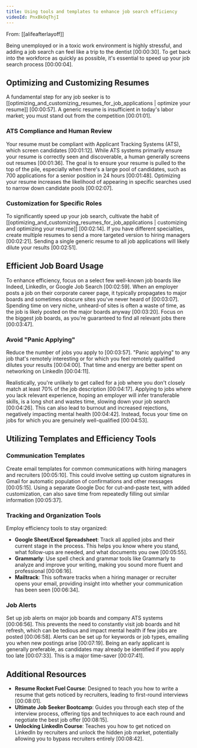 ```yaml
---
title: Using tools and templates to enhance job search efficiency
videoId: PnxBkOqThjI
---
```


From: [[alifeafterlayoff]] <br/> 

Being unemployed or in a toxic work environment is highly stressful, and adding a job search can feel like a trip to the dentist <a class="yt-timestamp" data-t="00:00:30">[00:00:30]</a>. To get back into the workforce as quickly as possible, it's essential to speed up your job search process <a class="yt-timestamp" data-t="00:00:04">[00:00:04]</a>.

## Optimizing and Customizing Resumes

A fundamental step for any job seeker is to [[optimizing_and_customizing_resumes_for_job_applications | optimize your resume]] <a class="yt-timestamp" data-t="00:00:57">[00:00:57]</a>. A generic resume is insufficient in today's labor market; you must stand out from the competition <a class="yt-timestamp" data-t="00:01:01">[00:01:01]</a>.

### ATS Compliance and Human Review

Your resume must be compliant with Applicant Tracking Systems (ATS), which screen candidates <a class="yt-timestamp" data-t="00:01:12">[00:01:12]</a>. While ATS systems primarily ensure your resume is correctly seen and discoverable, a human generally screens out resumes <a class="yt-timestamp" data-t="00:01:36">[00:01:36]</a>. The goal is to ensure your resume is pulled to the top of the pile, especially when there's a large pool of candidates, such as 700 applications for a senior position in 24 hours <a class="yt-timestamp" data-t="00:01:48">[00:01:48]</a>. Optimizing your resume increases the likelihood of appearing in specific searches used to narrow down candidate pools <a class="yt-timestamp" data-t="00:02:07">[00:02:07]</a>.

### Customization for Specific Roles

To significantly speed up your job search, cultivate the habit of [[optimizing_and_customizing_resumes_for_job_applications | customizing and optimizing your resume]] <a class="yt-timestamp" data-t="00:02:14">[00:02:14]</a>. If you have different specialties, create multiple resumes to send a more targeted version to hiring managers <a class="yt-timestamp" data-t="00:02:21">[00:02:21]</a>. Sending a single generic resume to all job applications will likely dilute your results <a class="yt-timestamp" data-t="00:02:51">[00:02:51]</a>.

## Efficient Job Board Usage

To enhance efficiency, focus on a select few well-known job boards like Indeed, LinkedIn, or Google Job Search <a class="yt-timestamp" data-t="00:02:59">[00:02:59]</a>. When an employer posts a job on their corporate career page, it typically propagates to major boards and sometimes obscure sites you've never heard of <a class="yt-timestamp" data-t="00:03:07">[00:03:07]</a>. Spending time on very niche, unheard-of sites is often a waste of time, as the job is likely posted on the major boards anyway <a class="yt-timestamp" data-t="00:03:20">[00:03:20]</a>. Focus on the biggest job boards, as you're guaranteed to find all relevant jobs there <a class="yt-timestamp" data-t="00:03:47">[00:03:47]</a>.

### Avoid "Panic Applying"

Reduce the number of jobs you apply to <a class="yt-timestamp" data-t="00:03:57">[00:03:57]</a>. "Panic applying" to any job that's remotely interesting or for which you feel remotely qualified dilutes your results <a class="yt-timestamp" data-t="00:04:00">[00:04:00]</a>. That time and energy are better spent on networking on LinkedIn <a class="yt-timestamp" data-t="00:04:11">[00:04:11]</a>.

Realistically, you're unlikely to get called for a job where you don't closely match at least 70% of the job description <a class="yt-timestamp" data-t="00:04:17">[00:04:17]</a>. Applying to jobs where you lack relevant experience, hoping an employer will infer transferable skills, is a long shot and wastes time, slowing down your job search <a class="yt-timestamp" data-t="00:04:26">[00:04:26]</a>. This can also lead to burnout and increased rejections, negatively impacting mental health <a class="yt-timestamp" data-t="00:04:42">[00:04:42]</a>. Instead, focus your time on jobs for which you are genuinely well-qualified <a class="yt-timestamp" data-t="00:04:53">[00:04:53]</a>.

## Utilizing Templates and Efficiency Tools

### Communication Templates

Create email templates for common communications with hiring managers and recruiters <a class="yt-timestamp" data-t="00:05:10">[00:05:10]</a>. This could involve setting up custom signatures in Gmail for automatic population of confirmations and other messages <a class="yt-timestamp" data-t="00:05:15">[00:05:15]</a>. Using a separate Google Doc for cut-and-paste text, with added customization, can also save time from repeatedly filling out similar information <a class="yt-timestamp" data-t="00:05:37">[00:05:37]</a>.

### Tracking and Organization Tools

Employ efficiency tools to stay organized:
*   **Google Sheet/Excel Spreadsheet**: Track all applied jobs and their current stage in the process. This helps you know where you stand, what follow-ups are needed, and what documents you owe <a class="yt-timestamp" data-t="00:05:55">[00:05:55]</a>.
*   **Grammarly**: Use spell check and grammar tools like Grammarly to analyze and improve your writing, making you sound more fluent and professional <a class="yt-timestamp" data-t="00:06:16">[00:06:16]</a>.
*   **Mailtrack**: This software tracks when a hiring manager or recruiter opens your email, providing insight into whether your communication has been seen <a class="yt-timestamp" data-t="00:06:34">[00:06:34]</a>.

### Job Alerts

Set up job alerts on major job boards and company ATS systems <a class="yt-timestamp" data-t="00:06:56">[00:06:56]</a>. This prevents the need to constantly visit job boards and hit refresh, which can be tedious and impact mental health if few jobs are posted <a class="yt-timestamp" data-t="00:06:58">[00:06:58]</a>. Alerts can be set up for keywords or job types, emailing you when new postings arise <a class="yt-timestamp" data-t="00:07:19">[00:07:19]</a>. Being an early applicant is generally preferable, as candidates may already be identified if you apply too late <a class="yt-timestamp" data-t="00:07:33">[00:07:33]</a>. This is a major time-saver <a class="yt-timestamp" data-t="00:07:41">[00:07:41]</a>.

## Additional Resources

*   **Resume Rocket Fuel Course**: Designed to teach you how to write a resume that gets noticed by recruiters, leading to first-round interviews <a class="yt-timestamp" data-t="00:08:01">[00:08:01]</a>.
*   **Ultimate Job Seeker Bootcamp**: Guides you through each step of the interview process, offering tips and techniques to ace each round and negotiate the best job offer <a class="yt-timestamp" data-t="00:08:15">[00:08:15]</a>.
*   **Unlocking LinkedIn Course**: Teaches you how to get noticed on LinkedIn by recruiters and unlock the hidden job market, potentially allowing you to bypass recruiters entirely <a class="yt-timestamp" data-t="00:08:42">[00:08:42]</a>.